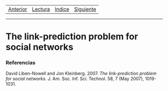 <!-- español -->
<table><tr><td>
  <a href="./Blog14.md">Anterior</a>
</td><td>
  <a href="./Lecturas/Blog15.pdf">Lectura</a>
</td><td>
  <a href="./README.md">Indice</a>
</td><td>
  <a href="./Blog16.md">Siguiente</a>
</td></tr></table>

***

# The link-prediction problem for social networks

### Referencias

David Liben-Nowell and Jon Kleinberg. 2007. _The link-prediction problem for social networks._ J. Am. Soc. Inf. Sci. Technol. 58, 7 (May 2007), 1019-1031.
